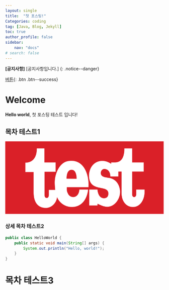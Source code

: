 ```yaml
---
layout: single
title:  "첫 포스팅!"
Categories: coding
tag: [Java, Blog, Jekyll]
toc: true
author_profile: false
sidebar:
    nav: "docs"
# search: false
---
```


**[공지사항]** [공지사항입니다.]
{: .notice--danger}

[버튼](#https://mmistakes.github.io/minimal-mistakes/docs/utility-classes/#buttons){: .btn .btn--success}

# Welcome

**Hello world**, 첫 포스팅 테스트 입니다!

## 목차 테스트1
![783px-Test-Logo.svg](../images/2021-11-12-first/783px-Test-Logo.svg.png)

### 상세 목차 테스트2

```Java
public class HelloWorld {
    public static void main(String[] args) {
        System.out.println("Hello, world!");
    }
}
```
# 목차 테스트3